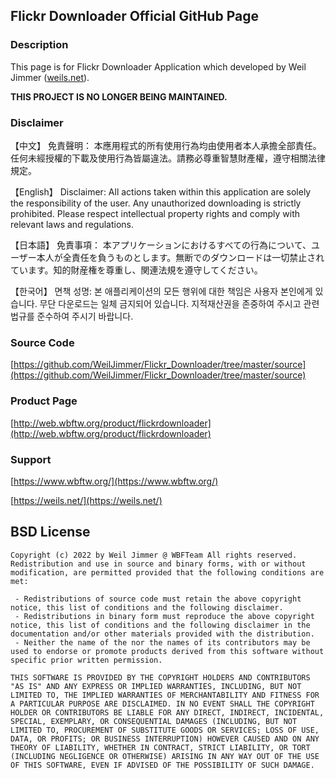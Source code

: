## Flickr Downloader Official GitHub Page

### Description

This page is for Flickr Downloader Application which developed by Weil Jimmer ([weils.net](https://weils.net/)).

**THIS PROJECT IS NO LONGER BEING MAINTAINED.**

### Disclaimer

【中文】
免責聲明：
本應用程式的所有使用行為均由使用者本人承擔全部責任。任何未經授權的下載及使用行為皆屬違法。請務必尊重智慧財產權，遵守相關法律規定。

【English】
Disclaimer:
All actions taken within this application are solely the responsibility of the user. Any unauthorized downloading is strictly prohibited. Please respect intellectual property rights and comply with relevant laws and regulations.

【日本語】
免責事項：
本アプリケーションにおけるすべての行為について、ユーザー本人が全責任を負うものとします。無断でのダウンロードは一切禁止されています。知的財産権を尊重し、関連法規を遵守してください。

【한국어】
면책 성명:
본 애플리케이션의 모든 행위에 대한 책임은 사용자 본인에게 있습니다. 무단 다운로드는 일체 금지되어 있습니다. 지적재산권을 존중하여 주시고 관련 법규를 준수하여 주시기 바랍니다.

### Source Code

[https://github.com/WeilJimmer/Flickr_Downloader/tree/master/source](https://github.com/WeilJimmer/Flickr_Downloader/tree/master/source)

### Product Page

[http://web.wbftw.org/product/flickrdownloader](http://web.wbftw.org/product/flickrdownloader)

### Support

[https://www.wbftw.org/](https://www.wbftw.org/)

[https://weils.net/](https://weils.net/)

## BSD License

```
Copyright (c) 2022 by Weil Jimmer @ WBFTeam All rights reserved. Redistribution and use in source and binary forms, with or without modification, are permitted provided that the following conditions are met:

 - Redistributions of source code must retain the above copyright notice, this list of conditions and the following disclaimer.
 - Redistributions in binary form must reproduce the above copyright notice, this list of conditions and the following disclaimer in the documentation and/or other materials provided with the distribution.
 - Neither the name of the nor the names of its contributors may be used to endorse or promote products derived from this software without specific prior written permission.

THIS SOFTWARE IS PROVIDED BY THE COPYRIGHT HOLDERS AND CONTRIBUTORS "AS IS" AND ANY EXPRESS OR IMPLIED WARRANTIES, INCLUDING, BUT NOT LIMITED TO, THE IMPLIED WARRANTIES OF MERCHANTABILITY AND FITNESS FOR A PARTICULAR PURPOSE ARE DISCLAIMED. IN NO EVENT SHALL THE COPYRIGHT HOLDER OR CONTRIBUTORS BE LIABLE FOR ANY DIRECT, INDIRECT, INCIDENTAL, SPECIAL, EXEMPLARY, OR CONSEQUENTIAL DAMAGES (INCLUDING, BUT NOT LIMITED TO, PROCUREMENT OF SUBSTITUTE GOODS OR SERVICES; LOSS OF USE, DATA, OR PROFITS; OR BUSINESS INTERRUPTION) HOWEVER CAUSED AND ON ANY THEORY OF LIABILITY, WHETHER IN CONTRACT, STRICT LIABILITY, OR TORT (INCLUDING NEGLIGENCE OR OTHERWISE) ARISING IN ANY WAY OUT OF THE USE OF THIS SOFTWARE, EVEN IF ADVISED OF THE POSSIBILITY OF SUCH DAMAGE.
```
